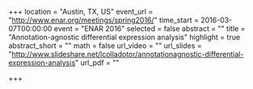 +++
location = "Austin, TX, US"
event_url = "http://www.enar.org/meetings/spring2016/"
time_start = 2016-03-07T00:00:00
event = "ENAR 2016"
selected = false
abstract = ""
title = "Annotation-agnostic differential expression analysis"
highlight = true
abstract_short = ""
math = false
url_video = ""
url_slides = "http://www.slideshare.net/lcolladotor/annotationagnostic-differential-expression-analysis"
url_pdf = ""

+++

